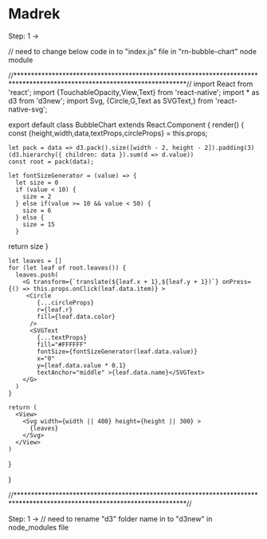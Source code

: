 # Madrek


Step: 1 ->

// need to change below code in to "index.js" file in "rn-bubble-chart" node module

//*************************************************************************************************************************//
import React from 'react';
import {TouchableOpacity,View,Text} from 'react-native';
import * as d3 from 'd3new';
import Svg, {Circle,G,Text as SVGText,} from 'react-native-svg';

export default class BubbleChart extends React.Component {
  render() {
    const {height,width,data,textProps,circleProps} = this.props;

    let pack = data => d3.pack().size([width - 2, height - 2]).padding(3)(d3.hierarchy({ children: data }).sum(d => d.value))
    const root = pack(data);

    let fontSizeGenerator = (value) => {
      let size = 0
      if (value < 10) {
        size = 2
      } else if(value >= 10 && value < 50) {
        size = 6
      } else {
        size = 15
      }

return size
    }

    let leaves = []
    for (let leaf of root.leaves()) {
      leaves.push(
        <G transform={`translate(${leaf.x + 1},${leaf.y + 1})`} onPress={() => this.props.onClick(leaf.data.item)} >
         <Circle
            {...circleProps}
            r={leaf.r}
            fill={leaf.data.color}
          />
          <SVGText
            {...textProps}
            fill="#FFFFFF"
            fontSize={fontSizeGenerator(leaf.data.value)}
            x="0"
            y={leaf.data.value * 0.1}
            textAnchor="middle" >{leaf.data.name}</SVGText>
        </G>
      )
    }

    return (
      <View>
        <Svg width={width || 400} height={height || 300} >
          {leaves}
        </Svg>
      </View>
    )
  }

}


//*************************************************************************************************************************//


Step: 1 ->
// need to rename "d3" folder name in to "d3new" in node_modules file 